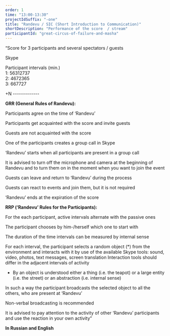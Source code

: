 ```yaml
---
order: 1
time: "13:00-13:30"
projectIdSuffix: "-one"
title: "Randevu / SIC (Short Introduction to Communication)"
shortDescription: "Performance of the score  / stream"
participantId: "great-circus-of-failure-and-masha"
---
```


“Score for 3 participants and several spectators / guests

Skype

Participant         intervals (min.)  
1:                 56312737  
2:                 4672365  
3:                 667727  

+N                 -------------

**GRR (General Rules of Randevu):**

Participants agree on the time of ‘Randevu’

Participants get acquainted with the score and invite guests

Guests are not acquainted with the score

One of the participants creates a group call in Skype

‘Randevu’ starts when all participants are present in a group call

It is advised to turn off the microphone and camera at the beginning of Randevu and to turn them on in the moment when you want to join the event

Guests can leave and return to ‘Randevu’ during the process

Guests can react to events and join them, but it is not required

‘Randevu’ ends at the expiration of the score

**RRP (‘Randevu’ Rules for the Participants):**

For the each participant, active intervals alternate with the passive ones

The participant chooses by him-/herself which one to start with

The duration of the time intervals can be measured by internal sense

For each interval, the participant selects a random object (*) from the environment and interacts with it by use of the available Skype tools: sound, video, photos, text messages, screen translation Interaction tools should differ in the adjacent intervals of activity

* By an object is understood either a thing (i.e. the teapot) or a large entity (i.e. the street) or an abstraction (i.e. internal sense)

In such a way the participant broadcasts the selected object to all the others, who are present at ‘Randevu’

Non-verbal broadcasting is recommended

It is advised to pay attention to the activity of other ‘Randevu’ participants and use the reaction in your own activity”

**In Russian and English**
